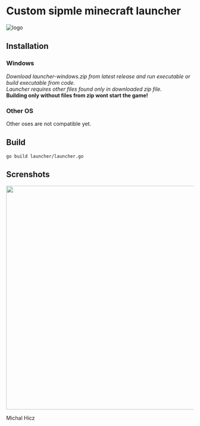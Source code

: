 # Custom sipmle minecraft launcher

![logo](https://i.imgur.com/ZTLvKhH.png)

## Installation
### Windows
*Download launcher-windows.zip from latest release and run executable or build executable from code.<br>
Launcher requires other files found only in downloaded zip file.*<br>
**Building only without files from zip wont start the game!**

### Other OS
Other oses are not compatible yet.

## Build 
```
go build launcher/launcher.go
```

## Screnshots
<img src="https://i.imgur.com/8nJu9Sj.png" width="600">


Michal Hicz
